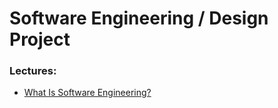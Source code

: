 <html>
    <head>
<!--include head.txt -->
        <title>
            Software Engineering / Design Project
        </title>
    </head>

 <body>
<!--include logo.txt -->
<!--include menu.txt -->

# Software Engineering / Design Project

### Lectures:

- [What Is Software Engineering?](https://github.com/gcallah/SoftwareEngineering/blob/master/notebooks/WhatIsSE.ipynb)

</body>
</html>
